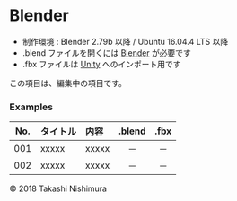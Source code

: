 # Blender

* 制作環境 : Blender 2.79b 以降 / Ubuntu 16.04.4 LTS 以降
* .blend ファイルを開くには [Blender](https://www.blender.org/) が必要です
* .fbx ファイルは [Unity](https://store.unity.com/ja/) へのインポート用です

この項目は、編集中の項目です。

### <b>Examples</b>

|No.|タイトル|内容|.blend|.fbx|
|:--:|:--|:--|:--:|:--:|
|001|xxxxx|xxxxx|－|－|
|002|xxxxx|xxxxx|－|－|

© 2018 Takashi Nishimura